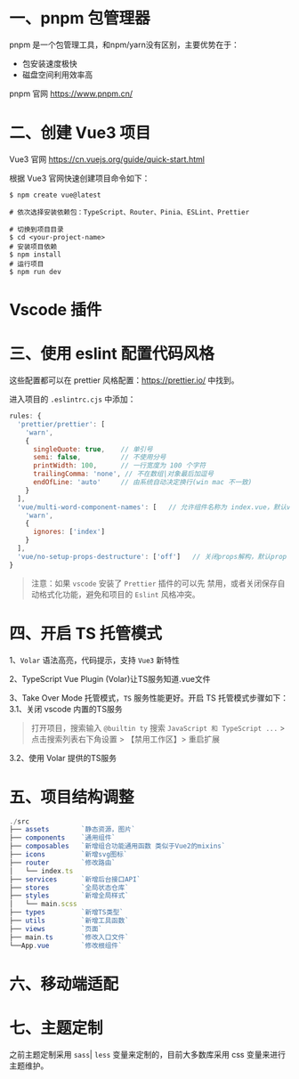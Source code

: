 # 一、pnpm 包管理器

pnpm 是一个包管理工具，和npm/yarn没有区别，主要优势在于：
* 包安装速度极快
* 磁盘空间利用效率高

pnpm 官网 <https://www.pnpm.cn/>


# 二、创建 Vue3 项目

Vue3 官网 <https://cn.vuejs.org/guide/quick-start.html>

根据 Vue3 官网快速创建项目命令如下：

```shell
$ npm create vue@latest

# 依次选择安装依赖包：TypeScript、Router、Pinia、ESLint、Prettier

# 切换到项目目录
$ cd <your-project-name>
# 安装项目依赖
$ npm install
# 运行项目
$ npm run dev
```

# Vscode 插件


# 三、使用 eslint 配置代码风格

这些配置都可以在 prettier 风格配置：<https://prettier.io/> 中找到。

进入项目的 `.eslintrc.cjs` 中添加：

```js
rules: {
  'prettier/prettier': [
    'warn',
    {
      singleQuote: true,    // 单引号
      semi: false,          // 不使用分号
      printWidth: 100,      // 一行宽度为 100 个字符
      trailingComma: 'none', // 不在数组|对象最后加逗号 
      endOfLine: 'auto'     // 由系统自动决定换行(win mac 不一致)
    }
  ],
  'vue/multi-word-component-names': [   // 允许组件名称为 index.vue，默认vue 组件需要大驼峰命名
    'warn',
    {
      ignores: ['index']
    }
  ],
  'vue/no-setup-props-destructure': ['off']   // 关闭props解构，默认prop 解构会丢失响应式
}
```

> 注意：如果 `vscode` 安装了 `Prettier` 插件的可以先 禁用，或者关闭保存自动格式化功能，避免和项目的 `Eslint` 风格冲突。


# 四、开启 TS 托管模式

1、`Volar` 语法高亮，代码提示，支持 `Vue3` 新特性

2、TypeScript Vue Plugin (Volar)让TS服务知道.vue文件

3、Take Over Mode 托管模式，`TS` 服务性能更好。开启 TS 托管模式步骤如下：
  3.1、关闭 vscode 内置的TS服务

  > 打开项目，搜索输入 `@builtin ty` 搜索 `JavaScript 和 TypeScript ...` > 点击搜索列表右下角设置 > 【禁用工作区】> 重启扩展

  3.2、使用 Volar 提供的TS服务

# 五、项目结构调整

```js
./src
├── assets        `静态资源，图片`
├── components    `通用组件`
├── composables   `新增组合功能通用函数 类似于Vue2的mixins`
├── icons         `新增svg图标`
├── router        `修改路由`
│   └── index.ts
├── services      `新增后台接口API`
├── stores        `全局状态仓库`
├── styles        `新增全局样式`
│   └── main.scss
├── types         `新增TS类型`
├── utils         `新增工具函数`
├── views         `页面`
├── main.ts       `修改入口文件`
└──App.vue        `修改根组件`
```

# 六、移动端适配


# 七、主题定制
之前主题定制采用 `sass`| `less` 变量来定制的，目前大多数库采用 css 变量来进行主题维护。
